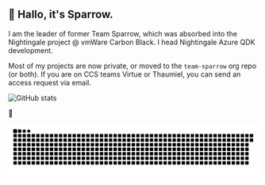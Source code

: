 ## :wave: Hallo, it's Sparrow.

I am the leader of former Team Sparrow, which was absorbed into the Nightingale project @ vmWare Carbon Black. I head Nightingale Azure QDK development.

Most of my projects are now private, or moved to the `team-sparrow` org repo (or both). 
If you are on CCS teams Virtue or Thaumiel, you can send an access request via email.

![GitHub stats](https://github-readme-stats-8klft682t-lordzagreus.vercel.app/api?username=ThaumielSparrow&show_icons=true&theme=react&include_all_commits=true&count_private=true&hide=issues,contribs)

:snake:

<picture>
  <source media="(prefers-color-scheme: dark)" srcset="https://github.com/LordZagreus/LordZagreus/blob/output/github-contribution-grid-snake.svg" />
  <source media="(prefers-color-scheme: light)" srcset="https://github.com/LordZagreus/LordZagreus/blob/output/github-contribution-grid-snake.svg" />
  <img alt="github-snake" src="https://github.com/LordZagreus/LordZagreus/blob/output/github-contribution-grid-snake.svg" />
</picture>
